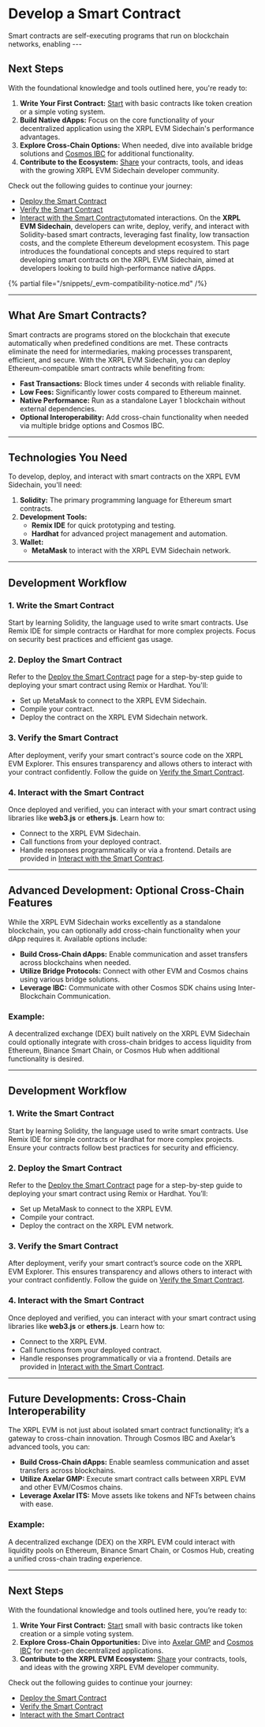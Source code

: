 # Develop a Smart Contract

Smart contracts are self-executing programs that run on blockchain networks, enabling ---

## Next Steps

With the foundational knowledge and tools outlined here, you're ready to:

1. **Write Your First Contract:** [Start](./deploy-the-smart-contract.md) with basic contracts like token creation or a simple voting system.
2. **Build Native dApps:** Focus on the core functionality of your decentralized application using the XRPL EVM Sidechain's performance advantages.
3. **Explore Cross-Chain Options:** When needed, dive into available bridge solutions and [Cosmos IBC](../interacting-with-cosmos/using-ibc.md) for additional functionality.
4. **Contribute to the Ecosystem:** [Share](https://discord.gg/xrplevm) your contracts, tools, and ideas with the growing XRPL EVM Sidechain developer community.

Check out the following guides to continue your journey:

- [Deploy the Smart Contract](./deploy-the-smart-contract.md)
- [Verify the Smart Contract](./verify-the-smart-contract.md)
- [Interact with the Smart Contract](./interact-with-the-smart-contract.md)utomated interactions. On the **XRPL EVM Sidechain**, developers can write, deploy, verify, and interact with Solidity-based smart contracts, leveraging fast finality, low transaction costs, and the complete Ethereum development ecosystem. This page introduces the foundational concepts and steps required to start developing smart contracts on the XRPL EVM Sidechain, aimed at developers looking to build high-performance native dApps.

{% partial file="/snippets/_evm-compatibility-notice.md" /%}

---

## What Are Smart Contracts?

Smart contracts are programs stored on the blockchain that execute automatically when predefined conditions are met. These contracts eliminate the need for intermediaries, making processes transparent, efficient, and secure. With the XRPL EVM Sidechain, you can deploy Ethereum-compatible smart contracts while benefiting from:

- **Fast Transactions:** Block times under 4 seconds with reliable finality.
- **Low Fees:** Significantly lower costs compared to Ethereum mainnet.
- **Native Performance:** Run as a standalone Layer 1 blockchain without external dependencies.
- **Optional Interoperability:** Add cross-chain functionality when needed via multiple bridge options and Cosmos IBC.

---

## Technologies You Need

To develop, deploy, and interact with smart contracts on the XRPL EVM Sidechain, you'll need:

1. **Solidity:** The primary programming language for Ethereum smart contracts.
2. **Development Tools:**
   - **Remix IDE** for quick prototyping and testing.
   - **Hardhat** for advanced project management and automation.
3. **Wallet:**
   - **MetaMask** to interact with the XRPL EVM Sidechain network.

---

## Development Workflow

### 1. Write the Smart Contract

Start by learning Solidity, the language used to write smart contracts. Use Remix IDE for simple contracts or Hardhat for more complex projects. Focus on security best practices and efficient gas usage.

### 2. Deploy the Smart Contract

Refer to the [Deploy the Smart Contract](./deploy-the-smart-contract.md) page for a step-by-step guide to deploying your smart contract using Remix or Hardhat. You'll:

- Set up MetaMask to connect to the XRPL EVM Sidechain.
- Compile your contract.
- Deploy the contract on the XRPL EVM Sidechain network.

### 3. Verify the Smart Contract

After deployment, verify your smart contract's source code on the XRPL EVM Explorer. This ensures transparency and allows others to interact with your contract confidently. Follow the guide on [Verify the Smart Contract](./verify-the-smart-contract.md).

### 4. Interact with the Smart Contract

Once deployed and verified, you can interact with your smart contract using libraries like **web3.js** or **ethers.js**. Learn how to:

- Connect to the XRPL EVM Sidechain.
- Call functions from your deployed contract.
- Handle responses programmatically or via a frontend. Details are provided in [Interact with the Smart Contract](./interact-with-the-smart-contract.md).

---

## Advanced Development: Optional Cross-Chain Features

While the XRPL EVM Sidechain works excellently as a standalone blockchain, you can optionally add cross-chain functionality when your dApp requires it. Available options include:

- **Build Cross-Chain dApps:** Enable communication and asset transfers across blockchains when needed.
- **Utilize Bridge Protocols:** Connect with other EVM and Cosmos chains using various bridge solutions.
- **Leverage IBC:** Communicate with other Cosmos SDK chains using Inter-Blockchain Communication.

### Example:

A decentralized exchange (DEX) built natively on the XRPL EVM Sidechain could optionally integrate with cross-chain bridges to access liquidity from Ethereum, Binance Smart Chain, or Cosmos Hub when additional functionality is desired.

---

## Development Workflow

### 1. Write the Smart Contract

Start by learning Solidity, the language used to write smart contracts. Use Remix IDE for simple contracts or Hardhat for more complex projects. Ensure your contracts follow best practices for security and efficiency.

### 2. Deploy the Smart Contract

Refer to the [Deploy the Smart Contract](./deploy-the-smart-contract.md) page for a step-by-step guide to deploying your smart contract using Remix or Hardhat. You’ll:

- Set up MetaMask to connect to the XRPL EVM.
- Compile your contract.
- Deploy the contract on the XRPL EVM network.

### 3. Verify the Smart Contract

After deployment, verify your smart contract’s source code on the XRPL EVM Explorer. This ensures transparency and allows others to interact with your contract confidently. Follow the guide on [Verify the Smart Contract](./verify-the-smart-contract.md).

### 4. Interact with the Smart Contract

Once deployed and verified, you can interact with your smart contract using libraries like **web3.js** or **ethers.js**. Learn how to:

- Connect to the XRPL EVM.
- Call functions from your deployed contract.
- Handle responses programmatically or via a frontend. Details are provided in [Interact with the Smart Contract](./interact-with-the-smart-contract.md).

---

## Future Developments: Cross-Chain Interoperability

The XRPL EVM is not just about isolated smart contract functionality; it’s a gateway to cross-chain innovation. Through Cosmos IBC and Axelar’s advanced tools, you can:

- **Build Cross-Chain dApps:** Enable seamless communication and asset transfers across blockchains.
- **Utilize Axelar GMP:** Execute smart contract calls between XRPL EVM and other EVM/Cosmos chains.
- **Leverage Axelar ITS:** Move assets like tokens and NFTs between chains with ease.

### Example:

A decentralized exchange (DEX) on the XRPL EVM could interact with liquidity pools on Ethereum, Binance Smart Chain, or Cosmos Hub, creating a unified cross-chain trading experience.

---

## Next Steps

With the foundational knowledge and tools outlined here, you’re ready to:

1. **Write Your First Contract:** [Start](./deploy-the-smart-contract.md) small with basic contracts like token creation or a simple voting system.
2. **Explore Cross-Chain Opportunities:** Dive into [Axelar GMP](../../bridge/general-message-passing.md) and [Cosmos IBC](../interacting-with-cosmos/using-ibc.md) for next-gen decentralized applications.
3. **Contribute to the XRPL EVM Ecosystem:** [Share](https://discord.gg/xrplevm) your contracts, tools, and ideas with the growing XRPL EVM developer community.

Check out the following guides to continue your journey:

- [Deploy the Smart Contract](./deploy-the-smart-contract.md)
- [Verify the Smart Contract](./verify-the-smart-contract.md)
- [Interact with the Smart Contract](./interact-with-the-smart-contract.md)

